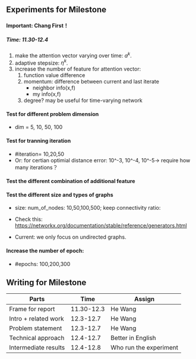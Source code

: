 ## Experiments for Milestone

#### Important: Chang First！

##### Time: 11.30-12.4

1. make the attention vector varying over time: $a^k$.
2. adaptive stepsize: $\eta^k$.
3. increase the number of feature for attention vector:
   1. function value difference
   2. momentum: difference between current and last iterate
      - neighbor info(x,f)
      - my info(x,f)
   3. degree? may be useful for time-varying network

#### Test for different problem dimension

- dim = 5, 10, 50, 100

#### Test for tranning iteration

- \#iteration= 10,20,50
- Or: for certian optimial distance error: 10^-3, 10^-4, 10^-5-> require how many iterations？

#### Test the different combination of additional feature

#### Test the different size and types of graphs

- size: num_of_nodes: 10,50,100,500; keep connectivity ratio: 

- Check this: https://networkx.org/documentation/stable/reference/generators.html
- Current: we only focus on undirected graphs.

#### Increase the number of epoch:

- \#epochs: 100,200,300

## Writing for Milestone



| Parts                | Time       | Assign                 |
| -------------------- | ---------- | ---------------------- |
| Frame for report     | 11.30-12.3 | He Wang                |
| Intro + related work | 12.3-12.7  | He Wang                |
| Problem statement    | 12.3-12.7  | He Wang                |
| Technical approach   | 12.4-12.7  | Better in English      |
| Intermediate results | 12.4-12.8  | Who run the experiment |
